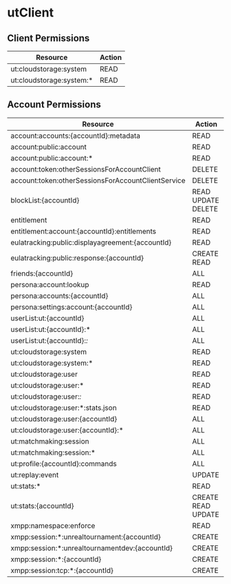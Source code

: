 # utClient


## Client Permissions
| Resource | Action |
| -------- | ------ |
| ut:cloudstorage:system | READ |
| ut:cloudstorage:system:* | READ |

## Account Permissions
| Resource | Action |
| -------- | ------ |
| account:accounts:{accountId}:metadata | READ |
| account:public:account | READ |
| account:public:account:* | READ |
| account:token:otherSessionsForAccountClient | DELETE |
| account:token:otherSessionsForAccountClientService | DELETE |
| blockList:{accountId} | READ UPDATE DELETE |
| entitlement | READ |
| entitlement:account:{accountId}:entitlements | READ |
| eulatracking:public:displayagreement:{accountId} | READ |
| eulatracking:public:response:{accountId} | CREATE READ |
| friends:{accountId} | ALL |
| persona:account:lookup | READ |
| persona:accounts:{accountId} | ALL |
| persona:settings:account:{accountId} | ALL |
| userList:ut:{accountId} | ALL |
| userList:ut:{accountId}:* | ALL |
| userList:ut:{accountId}:*:* | ALL |
| ut:cloudstorage:system | READ |
| ut:cloudstorage:system:* | READ |
| ut:cloudstorage:user | READ |
| ut:cloudstorage:user:* | READ |
| ut:cloudstorage:user:*:* | READ |
| ut:cloudstorage:user:*:stats.json | READ |
| ut:cloudstorage:user:{accountId} | ALL |
| ut:cloudstorage:user:{accountId}:* | ALL |
| ut:matchmaking:session | ALL |
| ut:matchmaking:session:* | ALL |
| ut:profile:{accountId}:commands | ALL |
| ut:replay:event | UPDATE |
| ut:stats:* | READ |
| ut:stats:{accountId} | CREATE READ UPDATE |
| xmpp:namespace:enforce | READ |
| xmpp:session:*:unrealtournament:{accountId} | CREATE |
| xmpp:session:*:unrealtournamentdev:{accountId} | CREATE |
| xmpp:session:*:{accountId} | CREATE |
| xmpp:session:tcp:*:{accountId} | CREATE |

